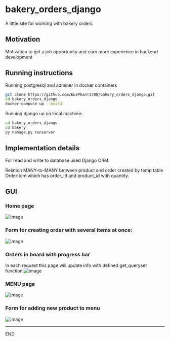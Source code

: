 # bakery_orders_django
A little site for working with bakery orders



## Motivation

Motivation to get a job opportunity and earn more experience in backend development


## Running instructions
Running postgresql and adminer in docker containers
```sh
git clone https://github.com/ELePhanT1708/bakery_orders_django.git
cd bakery_orders_django
docker-compose up --build 
``` 

Running django up on local machine:

```sh
cd bakery_orders_django
cd bakery
py namage.py runserver   
``` 


## Implementation details

For read and write to database used Django ORM.

Relation MANY-to-MANY between product and order created by temp table OrderItem which has order_id and product_id with quantity.



## GUI
### Home page
![image](https://user-images.githubusercontent.com/58446568/226162342-f00ac739-2244-470e-9956-854ebe63dbd5.png)

### Form for creating order with several items at once:
![image](https://user-images.githubusercontent.com/58446568/226162393-b4cf1925-e6e6-4420-bb54-d6dc6c6dfe91.png)

### Orders in board with progress bar
In each request this page will update info with defined get_queryset function
![image](https://user-images.githubusercontent.com/58446568/226162810-5ceaa580-09ff-4a9d-83b8-463d1792a8e9.png)


### MENU page
![image](https://user-images.githubusercontent.com/58446568/226162567-c4e5211c-1d6c-41dd-ba4a-89e55db18d1b.png)


### Form for adding new product to menu
![image](https://user-images.githubusercontent.com/58446568/226162587-537d7900-01c7-4544-bdbc-d221afe68f6d.png)



_____________________
END

